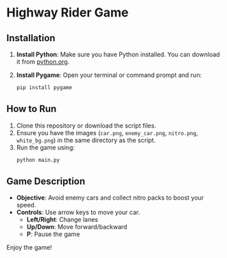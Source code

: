# Highway Rider Game

## Installation

1. **Install Python**: Make sure you have Python installed. You can download it from [python.org](https://www.python.org/).

2. **Install Pygame**: Open your terminal or command prompt and run:
   ```bash
   pip install pygame
   ```

## How to Run

1. Clone this repository or download the script files.
2. Ensure you have the images (`car.png`, `enemy_car.png`, `nitro.png`, `white_bg.png`) in the same directory as the script.
3. Run the game using:
   ```bash
   python main.py
   ```

## Game Description

- **Objective**: Avoid enemy cars and collect nitro packs to boost your speed.
- **Controls**: Use arrow keys to move your car.
  - **Left/Right**: Change lanes
  - **Up/Down**: Move forward/backward
  - **P**: Pause the game

Enjoy the game!

